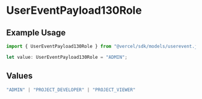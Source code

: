 # UserEventPayload130Role

## Example Usage

```typescript
import { UserEventPayload130Role } from "@vercel/sdk/models/userevent.js";

let value: UserEventPayload130Role = "ADMIN";
```

## Values

```typescript
"ADMIN" | "PROJECT_DEVELOPER" | "PROJECT_VIEWER"
```